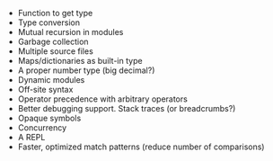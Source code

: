 - Function to get type
- Type conversion
- Mutual recursion in modules
- Garbage collection
- Multiple source files
- Maps/dictionaries as built-in type
- A proper number type (big decimal?)
- Dynamic modules
- Off-site syntax
- Operator precedence with arbitrary operators
- Better debugging support. Stack traces (or breadcrumbs?)
- Opaque symbols
- Concurrency
- A REPL
- Faster, optimized match patterns (reduce number of comparisons)

